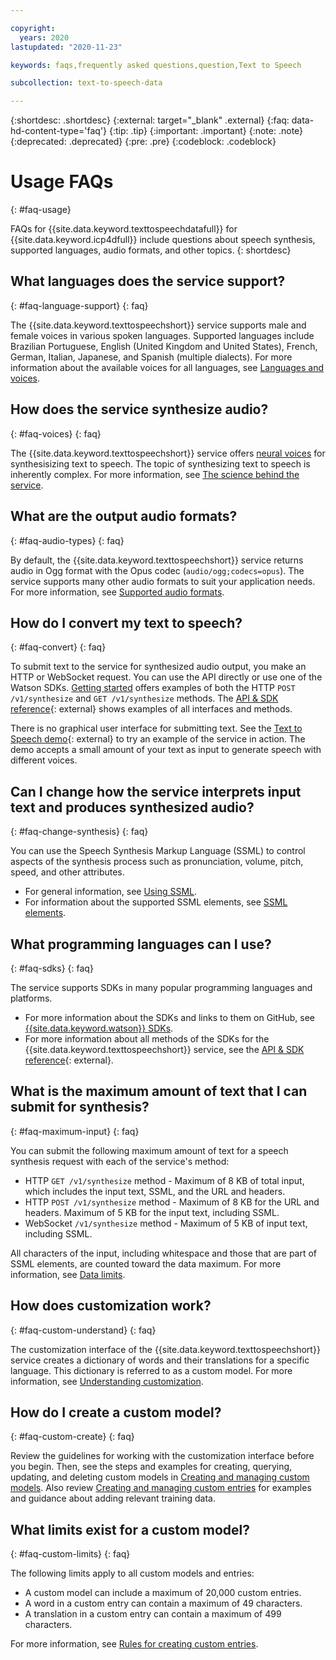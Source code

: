 ```yaml
---

copyright:
  years: 2020
lastupdated: "2020-11-23"

keywords: faqs,frequently asked questions,question,Text to Speech

subcollection: text-to-speech-data

---
```


{:shortdesc: .shortdesc}
{:external: target="_blank" .external}
{:faq: data-hd-content-type='faq'}
{:tip: .tip}
{:important: .important}
{:note: .note}
{:deprecated: .deprecated}
{:pre: .pre}
{:codeblock: .codeblock}

# Usage FAQs
{: #faq-usage}

FAQs for {{site.data.keyword.texttospeechdatafull}} for {{site.data.keyword.icp4dfull}} include questions about speech synthesis, supported languages, audio formats, and other topics.
{: shortdesc}

## What languages does the service support?
{: #faq-language-support}
{: faq}

The {{site.data.keyword.texttospeechshort}} service supports male and female voices in various spoken languages. Supported languages include Brazilian Portuguese, English (United Kingdom and United States), French, German, Italian, Japanese, and Spanish (multiple dialects). For more information about the available voices for all languages, see [Languages and voices](/docs/text-to-speech-data?topic=text-to-speech-data-voices).

## How does the service synthesize audio?
{: #faq-voices}
{: faq}

The {{site.data.keyword.texttospeechshort}} service offers [neural voices](/docs/text-to-speech-data?topic=text-to-speech-data-voices#neuralVoices) for synthesisizing text to speech. The topic of synthesizing text to speech is inherently complex. For more information, see [The science behind the service](/docs/text-to-speech-data?topic=text-to-speech-data-science).

## What are the output audio formats?
{: #faq-audio-types}
{: faq}

By default, the {{site.data.keyword.texttospeechshort}} service returns audio in Ogg format with the Opus codec (`audio/ogg;codecs=opus`). The service supports many other audio formats to suit your application needs. For more information, see [Supported audio formats](/docs/text-to-speech-data?topic=text-to-speech-data-audioFormats#formatsSupported).

## How do I convert my text to speech?
{: #faq-convert}
{: faq}

To submit text to the service for synthesized audio output, you make an HTTP or WebSocket request. You can use the API directly or use one of the Watson SDKs. [Getting started](/docs/text-to-speech-data?topic=text-to-speech-data-gettingStarted) offers examples of both the HTTP `POST /v1/synthesize` and `GET /v1/synthesize` methods. The [API & SDK reference](/apidocs/text-to-speech-data){: external} shows examples of all interfaces and methods.

There is no graphical user interface for submitting text. See the [Text to Speech demo](https://www.ibm.com/demos/live/tts-demo/self-service/home){: external} to try an example of the service in action. The demo accepts a small amount of your text as input to generate speech with different voices.

## Can I change how the service interprets input text and produces synthesized audio?
{: #faq-change-synthesis}
{: faq}

You can use the Speech Synthesis Markup Language (SSML) to control aspects of the synthesis process such as pronunciation, volume, pitch, speed, and other attributes.

-   For general information, see [Using SSML](/docs/text-to-speech-data?topic=text-to-speech-data-ssml).
-   For information about the supported SSML elements, see [SSML elements](/docs/text-to-speech-data?topic=text-to-speech-data-elements).

## What programming languages can I use?
{: #faq-sdks}
{: faq}

The service supports SDKs in many popular programming languages and platforms.

-   For more information about the SDKs and links to them on GitHub, see [{{site.data.keyword.watson}} SDKs](/docs/text-to-speech-data?topic=watson-using-sdks).
-   For more information about all methods of the SDKs for the {{site.data.keyword.texttospeechshort}} service, see the [API & SDK reference](/apidocs/text-to-speech-data){: external}.

## What is the maximum amount of text that I can submit for synthesis?
{: #faq-maximum-input}
{: faq}

You can submit the following maximum amount of text for a speech synthesis request with each of the service's method:

-   HTTP `GET /v1/synthesize` method - Maximum of 8 KB of total input, which includes the input text, SSML, and the URL and headers.
-   HTTP `POST /v1/synthesize` method - Maximum of 8 KB for the URL and headers. Maximum of 5 KB for the input text, including SSML.
-   WebSocket `/v1/synthesize` method - Maximum of 5 KB of input text, including SSML.

All characters of the input, including whitespace and those that are part of SSML elements, are counted toward the data maximum. For more information, see [Data limits](/docs/text-to-speech-data?topic=text-to-speech-data-service-features#features-data-limits).

## How does customization work?
{: #faq-custom-understand}
{: faq}

The customization interface of the {{site.data.keyword.texttospeechshort}} service creates a dictionary of words and their translations for a specific language. This dictionary is referred to as a custom model. For more information, see [Understanding customization](/docs/text-to-speech-data?topic=text-to-speech-data-customIntro).

## How do I create a custom model?
{: #faq-custom-create}
{: faq}

Review the guidelines for working with the customization interface before you begin. Then, see the steps and examples for creating, querying, updating, and deleting custom models in [Creating and managing custom models](/docs/text-to-speech-data?topic=text-to-speech-data-customModels). Also review [Creating and managing custom entries](/docs/text-to-speech-data?topic=text-to-speech-data-customWords) for examples and guidance about adding relevant training data.

## What limits exist for a custom model?
{: #faq-custom-limits}
{: faq}

The following limits apply to all custom models and entries:

-   A custom model can include a maximum of 20,000 custom entries.
-   A word in a custom entry can contain a maximum of 49 characters.
-   A translation in a custom entry can contain a maximum of 499 characters.

For more information, see [Rules for creating custom entries](/docs/text-to-speech-data?topic=text-to-speech-data-rules).
